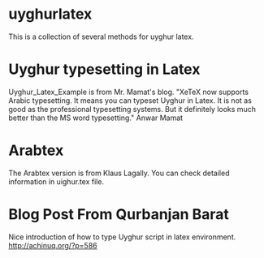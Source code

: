# uyghurlatex
This is a collection of several methods for uyghur latex.

#  Uyghur typesetting in Latex
Uyghur_Latex_Example is from Mr. Mamat's blog. "XeTeX now supports Arabic typesetting. It means you can typeset Uyghur in Latex. It is not as good as the professional typesetting systems. But it definitely looks much better than the MS word typesetting." Anwar Mamat

# Arabtex
The Arabtex version is from Klaus Lagally. You can check detailed information in uighur.tex file.


# Blog Post From Qurbanjan Barat
Nice introduction of how to type Uyghur script in latex environment. http://achinuq.org/?p=586
